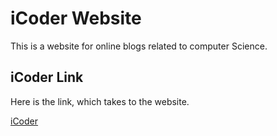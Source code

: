 
# iCoder Website

This is a website for online blogs related to computer Science.


## iCoder Link

Here is the link, which takes to the website.

[iCoder](https://ganesh-panigrahi.github.io/iCoder-Website/)

